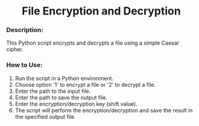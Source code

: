 <div align="center">

# File Encryption and Decryption

</div>

### Description:
This Python script encrypts and decrypts a file using a simple Caesar cipher.

### How to Use:
1. Run the script in a Python environment.
2. Choose option '1' to encrypt a file or '2' to decrypt a file.
3. Enter the path to the input file.
4. Enter the path to save the output file.
5. Enter the encryption/decryption key (shift value).
6. The script will perform the encryption/decryption and save the result in the specified output file.
